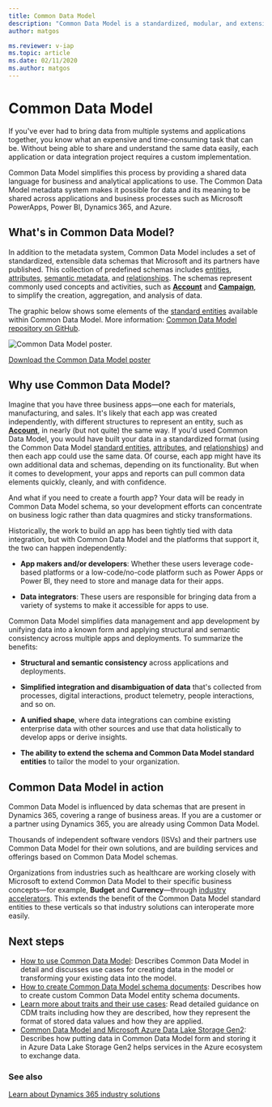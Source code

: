 ```yaml
---
title: Common Data Model
description: "Common Data Model is a standardized, modular, and extensible collection of data schemas that Microsoft published to help you build, use, and analyze data."
author: matgos

ms.reviewer: v-iap
ms.topic: article
ms.date: 02/11/2020
ms.author: matgos
---
```



# Common Data Model

If you've ever had to bring data from multiple systems and applications together, you know what an expensive and time-consuming task that can be. Without being able to share and understand the same data easily, each application or data integration project requires a custom implementation.

Common Data Model simplifies this process by providing a shared data language for business and analytical applications to use. The Common Data Model metadata system makes it possible for data and its meaning to be shared across applications and business processes such as Microsoft PowerApps, Power BI, Dynamics 365, and Azure.

## What's in Common Data Model?

In addition to the metadata system, Common Data Model includes a set of standardized, extensible data schemas that Microsoft and its partners have published. This collection of predefined schemas includes [entities](./sdk/logical-definitions.md#entities-and-their-attributes), [attributes](./sdk/logical-definitions.md#entities-and-their-attributes), [semantic metadata](./sdk/logical-definitions.md#traits), and [relationships](./sdk/manifest.md#entity-relationships). The schemas represent commonly used concepts and activities, such as [**Account**](./schema/core/applicationcommon/account.md) and [**Campaign**](./schema/core/applicationcommon/foundationcommon/crmcommon/campaign.md), to simplify the creation, aggregation, and analysis of data. 

The graphic below shows some elements of the [standard entities](https://github.com/microsoft/CDM/tree/master/schemaDocuments/core/applicationCommon) available within Common Data Model. More information: [Common Data Model repository on GitHub](https://aka.ms/cdmrepo).

![Common Data Model poster.](media/cdm-entities-v1.png "Common Data Model poster")

[Download the Common Data Model poster](https://aka.ms/cdmposter)

## Why use Common Data Model?

Imagine that you have three business apps&mdash;one each for materials, manufacturing, and sales. It's likely that each app was created independently, with different structures to represent an entity, such as [**Account**](./schema/core/applicationcommon/account.md), in nearly (but not quite) the same way. If you'd used Common Data Model, you would have built your data in a standardized format (using the Common Data Model [standard entities](./schema/core/overview.md), [attributes](./sdk/logical-definitions.md#entities-and-their-attributes), and [relationships](./sdk/manifest.md#entity-relationships)) and then each app could use the same data. Of course, each app might have its own additional data and schemas, depending on its functionality. But when it comes to development, your apps and reports can pull common data elements quickly, cleanly, and with confidence.

And what if you need to create a fourth app? Your data will be ready in Common Data Model schema, so your development efforts can concentrate on business logic rather than data quagmires and sticky transformations.

Historically, the work to build an app has been tightly tied with data integration, but with Common Data Model and the platforms that support it, the two can happen independently:

- **App makers and/or developers**: Whether these users leverage code-based platforms or a low-code/no-code platform such as Power Apps or Power BI, they need to store and manage data for their apps.

- **Data integrators**: These users are responsible for bringing data from a variety of systems to make it accessible for apps to use.

Common Data Model simplifies data management and app development by unifying data into a known form and applying structural and semantic consistency across multiple apps and deployments. To summarize the benefits:

- **Structural and semantic consistency** across applications and deployments.

- **Simplified integration and disambiguation of data** that's collected from processes, digital interactions, product telemetry, people interactions, and so on.

- **A unified shape**, where data integrations can combine existing enterprise data with other sources and use that data holistically to develop apps or derive insights.

- **The ability to extend the schema and Common Data Model standard entities** to tailor the model to your organization.

## Common Data Model in action

Common Data Model is influenced by data schemas that are present in Dynamics 365, covering a range of business areas. If you are a customer or a partner using Dynamics 365, you are already using Common Data Model. 

Thousands of independent software vendors (ISVs) and their partners use Common Data Model for their own solutions, and are building services and offerings based on Common Data Model schemas. 

Organizations from industries such as healthcare are working closely with Microsoft to extend Common Data Model to their specific business concepts&mdash;for example, **Budget** and **Currency**&mdash;through [industry accelerators](/dynamics365/industry/accelerators/overview). This extends the benefit of the Common Data Model standard entities to these verticals so that industry solutions can interoperate more easily.

## Next steps

- [How to use Common Data Model](use.md): Describes Common Data Model in detail and discusses use cases for creating data in the model or transforming your existing data into the model.  
- [How to create Common Data Model schema documents](creating-schemas.md): Describes how to create custom Common Data Model entity schema documents.
- [Learn more about traits and their use cases](/sdk/trait-concepts-and-use-cases.md): Read detailed guidance on CDM traits including how they are described, how they represent the format of stored data values and how they are applied.  
- [Common Data Model and Microsoft Azure Data Lake Storage Gen2](data-lake.md): Describes how putting data in Common Data Model form and storing it in Azure Data Lake Storage Gen2 helps services in the Azure ecosystem to exchange data.

### See also
[Learn about Dynamics 365 industry solutions](/dynamics365/industry)